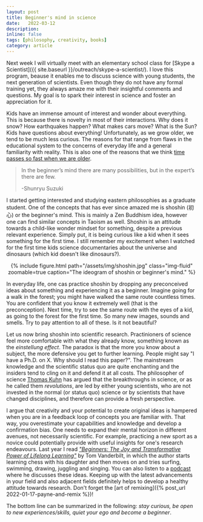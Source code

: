 ```yaml
---
layout: post
title: Beginner's mind in science
date:   2022-03-12
description:
inline: false
tags: [philosophy, creativity, books]
category: article
---
```


Next week I will virtually meet with an elementary school class for [Skype a Scientist]({{ site.baseurl }}/outreach/skype-a-scientist/). I love this program, beause it enables me to discuss science with young students, the next generation of scientists. Even though they do not have any formal training yet, they always amaze me with their insightful comments and questions. My goal is to spark their interest in science and foster an appreciation for it.

Kids have an immense amount of interest and wonder about everything. This is because there is novelty in most of their interactions. Why does it snow? How earthquakes happen? What makes cars move? What is the Sun? Kids have questions about everything! Unfortunately, as we grow older, we tend to be much less curious. The reasons for that range from flaws in the educational system to the concerns of everyday life and a general familiarity with reality. This is also one of the reasons that we think [time passes so fast when we are older](https://www.psychologytoday.com/us/blog/think-well/202011/why-time-goes-faster-we-age).

><i class="fas fa-quote-left"></i> In the beginner’s mind there are many possibilities, but in the expert’s there are few.
>
>-Shunryu Suzuki

I started getting interested and studying eastern philosophies as a graduate student. One of the concepts that has ever since amazed me is shoshin (初心) or the beginner's mind. This is mainly a Zen Buddhism idea, however one can find similar concepts in Taoism as well. Shoshin is an attitude towards a child-like wonder mindset for something, despite a previous relevant experience. Simply put, it is being curious like a kid when it sees something for the first time. I still remember my excitement when I watched for the first time kids science documentaries about the universe and dinosaurs (which kid doesn't like dinosaurs?).

<center>
    <div class="row justify-content-sm-center">
        <div class="col-sm mt-2 mt-md-0">
            {% include figure.html path="/assets/img/shoshin.jpg" class="img-fluid" zoomable=true caption="The ideogram of shoshin or beginner's mind." %}
        </div>
    </div>
</center>

In everyday life, one cas practice shoshin by dropping any preconceived ideas about something and experiencing it as a beginner. Imagine going for a walk in the forest; you might have walked the same route countless times. You are confident that you know it extremely well (that is the preconception). Next time, try to see the same route with the eyes of a kid, as going to the forest for the first time. So many new images, sounds and smells. Try to pay attention to all of these. Is it not beautiful?

Let us now bring shoshin into scientific research. Practinioners of science feel more comfortable with what they already know, something known as the *einstellung effect*. The paradox is that the more you know about a subject, the more defensive you get to further learning. People might say "I have a Ph.D. on X. Why should I read this paper?". The mainstream knowledge and the scientific status quo are quite enchanting and the insiders tend to cling on it and defend it at all costs. The philosopher of science [Thomas Kuhn](https://plato.stanford.edu/entries/thomas-kuhn/) has argued that the breakthroughs in science, or as he called them *revolutions*, are led by either young scientists, who are not invested in the normal (or status quo) science or by scientists that have changed disciplines, and therefore can provide a fresh perspective.

I argue that creativity and your potential to create original ideas is hampered when you are in a feedback loop of concepts you are familiar with. That way, you overestimate your capabilities and knowledge and develop a confirmation bias. One needs to expand their mental horizon in different avenues, not necessarily scientific. For example, practicing a new sport as a novice could potentially provide with useful insights for one's research endeavours. Last year I read [*"Beginners: The Joy and Transformative Power of Lifelong Learning"*](https://www.goodreads.com/book/show/49829875-beginners) by Tom Vanderbilt, in which the author starts learning chess with his daughter and then moves on and tries surfing, swimming, drawing, juggling and singing. You can also listen to a [podcast](https://www.artofmanliness.com/skills/manly-know-how/how-to-learn-new-skills/) where he discusses these ideas. Keeping up with the latest advancements in your field and also adjacent fields definitely helps to develop a healthy attitude towards research. Don't forget the [art of remixing]({% post_url 2022-01-17-payne-and-remix %})!


The bottom line can be summarized in the following: *stay curious, be open to new experiences/skills, quiet your ego and become a beginner*.
